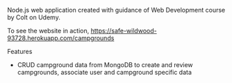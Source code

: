 Node.js web application created with guidance of Web Development course by Colt on Udemy. 


To see the website in action, 
https://safe-wildwood-93728.herokuapp.com/campgrounds

Features
  - CRUD campground data from MongoDB to create and review campgrounds, associate user and campground specific data 
